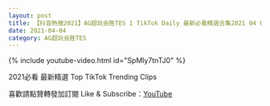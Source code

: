```yaml
---
layout: post
title: 【抖音熱搜2021】AG超玩会胜TES 1 TikTok Daily 最新必看精選合集2021 04 04
date: 2021-04-04
category: AG超玩会胜TES
---
```


{% include youtube-video.html id="SpMly7tnTJ0" %}

2021必看 最新精選 Top TikTok Trending Clips

喜歡請點贊轉發加訂閱 Like & Subscribe：[YouTube](https://www.youtube.com/channel/UCAoR7VcanIPd04uEq_GIylA/videos)

